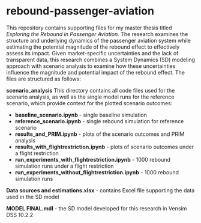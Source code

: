 # rebound-passenger-aviation

This repository contains supporting files for my master thesis titled _Exploring the Rebound in Passenger Aviation._  The research examines the structure and underlying dynamics of the passenger aviation system while estimating the potential magnitude of the rebound effect to effectively assess its impact. Given market-specific uncertainties and the lack of transparent data, this research combines a System Dynamics (SD) modeling approach with scenario analysis to examine how these uncertainties influence the magnitude and potential impact of the rebound effect. The files are structured as follows:

**scenario_analysis**
This directory contains all code files used for the scenario analysis, as well as the single model runs for the reference scenario, which provide context for the plotted scenario outcomes:

- **baseline_scenario.ipynb** - single baseline simulation
- **reference_scenario.ipynb** - single rebound simulation for reference scenario
- **results_and_PRIM.ipynb** - plots of the scenario outcomes and PRIM analysis
- **results_with_flightrestriction.ipynb** - plots of scenario outcomes under a flight restriction
- **run_experiments_with_flightrestriction.ipynb** - 1000 rebound simulation runs under a flight restriction
- **run_experiments_without_flightrestriction.ipynb** - 1000 rebound simulation runs 

**Data sources and estimations.xlsx** - contains Excel file supporting the data used in the SD model

**MODEL FINAL.mdl** - the SD model developed for this research in Vensim DSS 10.2.2

